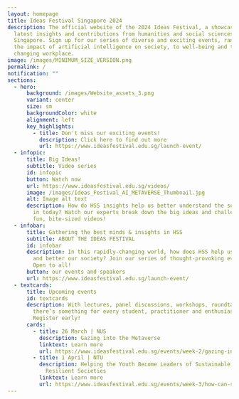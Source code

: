 ```yaml
---
layout: homepage
title: Ideas Festival Singapore 2024
description: The official website of the 2024 Ideas Festival, a showcase of the
  latest insights and contributions from humanities and social sciences (HSS) in
  Singapore. Sign up for our series of diverse and exciting events, ranging from
  the impact of artificial intelligence on society, to well-being and the
  changing workplace.
image: /images/MINIMUM_SIZE_VERSION.png
permalink: /
notification: ""
sections:
  - hero:
      background: /images/Website_assets_3.png
      variant: center
      size: sm
      backgroundColor: white
      alignment: left
      key_highlights:
        - title: Don't miss our exciting events!
          description: Click here to find out more
          url: https://www.ideasfestival.edu.sg/launch-event/
  - infopic:
      title: Big Ideas!
      subtitle: Video series
      id: infopic
      button: Watch now
      url: https://www.ideasfestival.edu.sg/videos/
      image: /images/Ideas_Festival_AI_METAVERSE_Thumbnail.jpg
      alt: Image alt text
      description: How do HSS insights help us better understand the society we live
        in today? Watch our experts break down the big ideas and challenges in
        fun, bite-sized videos!
  - infobar:
      title: Gathering the best minds & insights in HSS
      subtitle: ABOUT THE IDEAS FESTIVAL
      id: infobar
      description: In this rapidly-changing world, how does HSS help us to understand
        and better our society? Join our series of thought-provoking events.
        Open to all!
      button: our events and speakers
      url: https://www.ideasfestival.edu.sg/launch-event/
  - textcards:
      title: Upcoming events
      id: textcards
      description: With lectures, panel discussions, workshops, roundtables and more,
        there’s something for every student, practitioner and enthusiast alike.
        Register early!
      cards:
        - title: 26 March | NUS
          description: Gazing into the Metaverse
          linktext: Learn more
          url: https://www.ideasfestival.edu.sg/events/week-2/gazing-into-the-metaverse/
        - title: 1 April | NTU
          description: Helping the Youth Become Leaders of Sustainable and Climate
            Resilient Societies
          linktext: Learn more
          url: https://www.ideasfestival.edu.sg/events/week-3/how-can-scientists/
---
```

